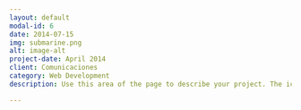 ```yaml
---
layout: default
modal-id: 6
date: 2014-07-15
img: submarine.png
alt: image-alt
project-date: April 2014
client: Comunicaciones 
category: Web Development
description: Use this area of the page to describe your project. The icon above is part of a free icon set by <a href="https://sellfy.com/p/8Q9P/jV3VZ/">Flat Icons</a>. On their website, you can download their free set with 16 icons, or you can purchase the entire set with 146 icons for only $12!

---
```

